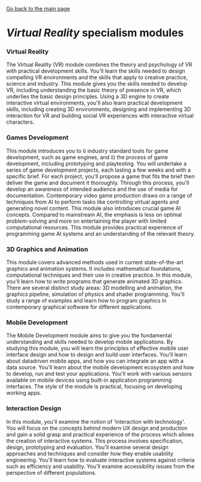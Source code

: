 [Go back to the main page](https://world-class.github.io/REPL/)

# *Virtual Reality* specialism modules

### Virtual Reality
The Virtual Reality (VR) module combines the theory and psychology of VR
with practical development skills. You'll learn the skills needed to
design compelling VR environments and the skills that apply to creative
practice, science and industry. This module gives you the skills needed
to develop VR, including understanding the basic theory of presence in
VR, which underlies the basic design principles. Using a 3D engine to
create interactive virtual environments, you'll also learn practical
development skills, including creating 3D environments, designing and
implementing 3D interaction for VR and building social VR experiences
with interactive virtual characters.

### Games Development
This module introduces you to i) industry standard tools for game
development, such as game engines, and ii) the process of game
development, including prototyping and playtesting. You will undertake a
series of game development projects, each lasting a few weeks and with
a specific brief. For each project, you'll propose a game that fits
the brief then deliver the game and document it thoroughly. Through this
process, you'll develop an awareness of intended audience and the use
of media for documentation. Contemporary video game production draws on
a range of techniques from AI to perform tasks like controlling virtual
agents and generating novel content. This module also introduces crucial
game AI concepts. Compared to mainstream AI, the emphasis is less on
optimal problem-solving and more on entertaining the player with limited
computational resources. This module provides practical experience of
programming game AI systems and an understanding of the relevant theory.

### 3D Graphics and Animation
This module covers advanced methods used in current state-of-the-art
graphics and animation systems. It includes mathematical foundations,
computational techniques and their use in creative practice. In this
module, you'll learn how to write programs that generate animated
3D graphics. There are several distinct study areas: 3D modelling and
animation, the graphics pipeline, simulation of physics and shader
programming. You'll study a range of examples and learn how to program
graphics in contemporary graphical software for different applications.

### Mobile Development
The Mobile Development module aims to give you the fundamental
understanding and skills needed to develop mobile applications. By
studying this module, you will learn the principles of effective mobile
user interface design and how to design and build user interfaces.
You'll learn about datadriven mobile apps, and how you can integrate
an app with a data source. You'll learn about the mobile development
ecosystem and how to develop, run and test your applications. You'll
work with various sensors available on mobile devices using built-in
application programming interfaces. The style of the module is
practical, focusing on developing working apps.

### Interaction Design
In this module, you'll examine the notion of ‘interaction with
technology'. You will focus on the concepts behind modern UX design
and production and gain a solid grasp and practical experience of
the process which allows the creation of interactive systems. This
process involves specification, design, prototyping and evaluation.
You'll examine several design approaches and techniques and consider
how they enable usability engineering. You'll learn how to evaluate
interactive systems against criteria such as efficiency and usability.
You'll examine accessibility issues from the perspective of different
populations.
